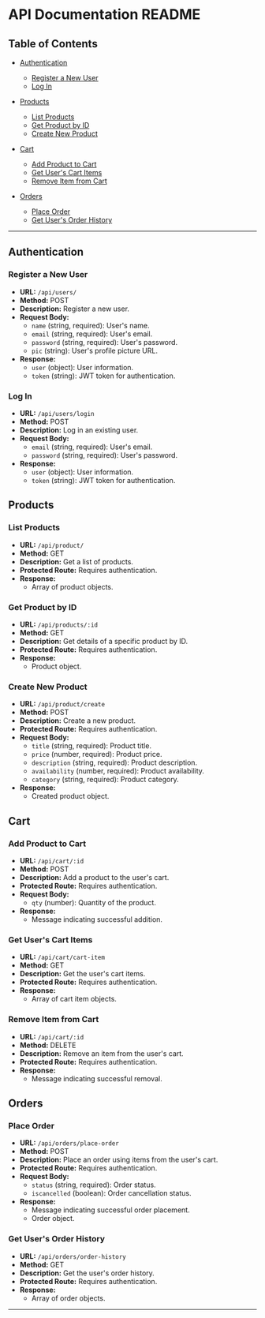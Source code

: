 # API Documentation README

## Table of Contents

- [Authentication](#authentication)
  - [Register a New User](#register-a-new-user)
  - [Log In](#log-in)
  
- [Products](#products)
  - [List Products](#list-products)
  - [Get Product by ID](#get-product-by-id)
  - [Create New Product](#create-new-product)
  
- [Cart](#cart)
  - [Add Product to Cart](#add-product-to-cart)
  - [Get User's Cart Items](#get-users-cart-items)
  - [Remove Item from Cart](#remove-item-from-cart)
  
- [Orders](#orders)
  - [Place Order](#place-order)
  - [Get User's Order History](#get-users-order-history)

---

## Authentication

### Register a New User

- **URL:** `/api/users/`
- **Method:** POST
- **Description:** Register a new user.
- **Request Body:**
  - `name` (string, required): User's name.
  - `email` (string, required): User's email.
  - `password` (string, required): User's password.
  - `pic` (string): User's profile picture URL.
- **Response:**
  - `user` (object): User information.
  - `token` (string): JWT token for authentication.

### Log In

- **URL:** `/api/users/login`
- **Method:** POST
- **Description:** Log in an existing user.
- **Request Body:**
  - `email` (string, required): User's email.
  - `password` (string, required): User's password.
- **Response:**
  - `user` (object): User information.
  - `token` (string): JWT token for authentication.

## Products

### List Products

- **URL:** `/api/product/`
- **Method:** GET
- **Description:** Get a list of products.
- **Protected Route:** Requires authentication.
- **Response:**
  - Array of product objects.

### Get Product by ID

- **URL:** `/api/products/:id`
- **Method:** GET
- **Description:** Get details of a specific product by ID.
- **Protected Route:** Requires authentication.
- **Response:**
  - Product object.

### Create New Product

- **URL:** `/api/product/create`
- **Method:** POST
- **Description:** Create a new product.
- **Protected Route:** Requires authentication.
- **Request Body:**
  - `title` (string, required): Product title.
  - `price` (number, required): Product price.
  - `description` (string, required): Product description.
  - `availability` (number, required): Product availability.
  - `category` (string, required): Product category.
- **Response:**
  - Created product object.

## Cart

### Add Product to Cart

- **URL:** `/api/cart/:id`
- **Method:** POST
- **Description:** Add a product to the user's cart.
- **Protected Route:** Requires authentication.
- **Request Body:**
  - `qty` (number): Quantity of the product.
- **Response:**
  - Message indicating successful addition.

### Get User's Cart Items

- **URL:** `/api/cart/cart-item`
- **Method:** GET
- **Description:** Get the user's cart items.
- **Protected Route:** Requires authentication.
- **Response:**
  - Array of cart item objects.

### Remove Item from Cart

- **URL:** `/api/cart/:id`
- **Method:** DELETE
- **Description:** Remove an item from the user's cart.
- **Protected Route:** Requires authentication.
- **Response:**
  - Message indicating successful removal.

## Orders

### Place Order

- **URL:** `/api/orders/place-order`
- **Method:** POST
- **Description:** Place an order using items from the user's cart.
- **Protected Route:** Requires authentication.
- **Request Body:**
  - `status` (string, required): Order status.
  - `iscancelled` (boolean): Order cancellation status.
- **Response:**
  - Message indicating successful order placement.
  - Order object.

### Get User's Order History

- **URL:** `/api/orders/order-history`
- **Method:** GET
- **Description:** Get the user's order history.
- **Protected Route:** Requires authentication.
- **Response:**
  - Array of order objects.

---

